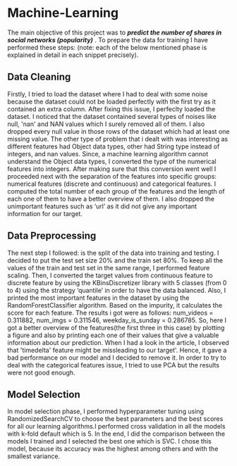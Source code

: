 # Machine-Learning

The main objective of this project was to <i> <b>  predict the number of shares in social networks (popularity)</b> </i>. To prepare the data for training I have performed these steps: (note: each of the below mentioned phase is explained in detail in each snippet precisely).

<h2> <b> Data Cleaning </b> </h2>
  
Firstly, I tried to load the dataset where I had to deal with some noise because the dataset could not be loaded perfectly with the first try as it contained an extra column. After fixing this issue, I perfeclty loaded the dataset. I noticed that the dataset contained several types of noises like null, 'nan' and NAN values which I surely removed all of them. I also dropped every null value in those rows of the dataset which had at least one missing value. The other type of problem that i dealt with was interesting as different features had Object data types, other had String type instead of integers, and nan values. Since, a machine learning algorithm cannot understand the Object data types, I converted the type of the numerical features into integers. After making sure that this conversion went well I proceeded next with the separation of the features into specific groups: numerical features (discrete and continuous) and categorical features. I computed the total number of each group of the features and the length of each one of them to have a better overview of them. I also dropped the unimportant features such as ‘url’ as it did not give any important information for our target.

<h2> <b> Data Preprocessing</b> </h2>
 
The next step I followed: is the split of the data into training and testing. I decided to put the test set size 20% and the train set 80%. To keep all the values of the train and test set in the same range, I performed feature scaling. Then, I converted the target values from continuous feature to discrete feature by using the KBinsDiscretizer library with 5 classes (from 0 to 4) using the strategy ‘quantile’ in order to have the data balanced. Also, I printed the most important features in the dataset by using the RandomForestClassifier algorithm. Based on the impurity, it calculates the score for each feature. The results i got were as follows: num_videos = 0.311882, num_imgs = 0.311546, weekday_is_sunday = 0.286785. So, here I got a better overview of the features(the first three in this case) by plotting a figure and also by printing each one of their values that give a valuable information about our prediction. When I had a look in the article, I observed that 'timedelta' feature might be missleading to our target'. Hence, it gave a bad performance on our model and I decided to remove it. In order to try to deal with the categorical features issue, I tried to use PCA but the results were not good enough.

<h2> <b> Model Selection </b> </h2>

In model selection phase, I performed hyperparameter tuning using RandomizedSearchCV to choose the best parameters and the best scores for all our learning algorithms.I performed cross validation in all the models with k-fold default which is 5. In the end, I did the comparison between the models I trained and I selected the best one which is SVC. I chose this model, because its accuracy was the highest among others and with the smallest variance.

